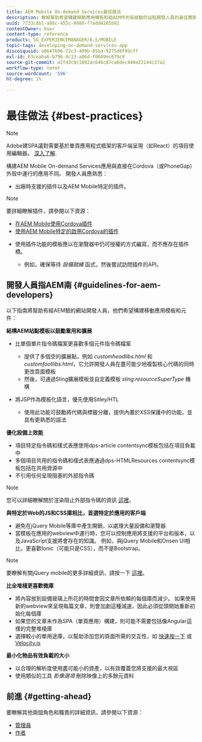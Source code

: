```yaml
---
title: AEM Mobile On-demand Services最佳做法
description: 瞭解幫助希望構建移動應用模板和組AEM件的有經驗的站點開發人員的最佳實踐和指導原則。
uuid: 7733c8b1-a88c-455c-8080-f7add4205b92
contentOwner: User
content-type: reference
products: SG_EXPERIENCEMANAGER/6.5/MOBILE
topic-tags: developing-on-demand-services-app
discoiquuid: a0647696-72c3-409b-85ba-9275d8f99cff
exl-id: 63ceaba6-b796-4c13-a86d-f0609ec679c9
source-git-commit: a2fd3c0c1892ac648c87ca0dec440e22144c37a2
workflow-type: tm+mt
source-wordcount: '596'
ht-degree: 1%

---
```


# 最佳做法 {#best-practices}

>[!NOTE]
>
>Adobe建SPA議對需要基於單頁應用程式框架的客戶端呈現（如React）的項目使用編輯器。 [深入了解](/help/sites-developing/spa-overview.md).

構建AEM Mobile On-demand Services應用與直接在Cordova（或PhoneGap）外殼中運行的應用不同。 開發人員應熟悉：

* 出廠時支援的插件以及AEM Mobile特定的插件。

>[!NOTE]
>
>要詳細瞭解插件，請參閱以下資源：
>
>* [在AEM Mobile使用Cordova插件](https://helpx.adobe.com/digital-publishing-solution/help/cordova-api.html)
>* [使用AEM Mobile特定的啟用Cordova的插件](https://helpx.adobe.com/digital-publishing-solution/help/app-runtime-api.html)
>


* 使用插件功能的模板應以在瀏覽器中仍可授權的方式編寫，而不應存在插件橋。

   * 例如，確保等待 *設備就緒* 函式，然後嘗試訪問插件的API。

## 開發人員指AEM南 {#guidelines-for-aem-developers}

以下指南將幫助有經AEM驗的網站開發人員，他們希望構建移動應用模板和元件：

**結構AEM站點模板以鼓勵重用和擴展**

* 比單個單片指令碼檔案更喜歡多個元件指令碼檔案

   * 提供了多個空的擴展點，例如 *customheadlibs.html* 和 *customfootlibs.html*，它允許開發人員在盡可能少地複製核心代碼的同時更改頁面模板
   * 然後，可通過Sling擴展模板並自定義模板 *sling:resourceSuperType* 機構

* 將JSP作為模板化語言，優先使用Sitley/HTL

   * 使用此功能可鼓勵將代碼與標籤分離，提供內置於XSS保護中的功能，並具有更熟悉的語法

**優化設備上效能**

* 項目特定指令碼和樣式表應使用dps-article contentsync模板包括在項目負載中
* 多個項目共用的指令碼和樣式表應通過dps-HTMLResources contentsync模板包括在共用資源中
* 不引用任何呈現阻塞的外部指令碼

>[!NOTE]
>
>您可以詳細瞭解關於渲染阻止外部指令碼的資訊 [這裡](https://developers.google.com/speed/docs/insights/BlockingJS)。

**與特定於Web的JS和CSS庫相比，首選特定於應用的客戶端**

* 避免在jQuery Mobile等庫中產生開銷，以處理大量設備和瀏覽器
* 當模板在應用的webview中運行時，您可以控制應用將支援的平台和版本，以及JavaScript支援將會存在的知識。 例如，與jQuery Mobile和Onsen UI相比，更喜歡Ionic（可能只是CSS），而不是Bootstrap。

>[!NOTE]
>
>要瞭解有關jQuery mobile的更多詳細資訊，請按一下 [這裡](https://jquerymobile.com/browser-support/1.4/)。

**比全堆棧更喜歡微庫**

* 將內容放到設備玻璃上所花的時間會因文章所依賴的每個庫而減少。 如果使用新的webview來呈現每篇文章，則會加劇這種減速，因此必須從頭開始重新初始化每個庫
* 如果您的文章未作為SPA（單頁應用）構建，則可能不需要包括像Angular這樣的完整堆棧庫
* 選擇較小的單用途庫，以幫助添加您的頁面所需的交互性，如 [快速按一下](https://github.com/ftlabs/fastclick) 或 [Velocity.js](https://velocityjs.org)

**最小化物品有效負載的大小**

* 以合理的解析度使用盡可能小的資產，以有效覆蓋您將支援的最大視區
* 使用類似的工具 *影像選項* 刪除映像上的多餘元資料

## 前進 {#getting-ahead}

要瞭解其他兩個角色和職責的詳細資訊，請參閱以下資源：

* [管理員](/help/mobile/aem-mobile.md)
* [作者](/help/mobile/aem-mobile-on-demand.md)
